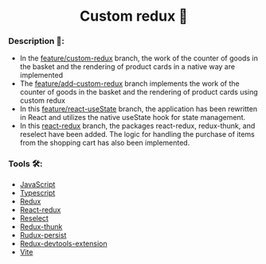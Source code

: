 <h1 align='center'>Custom redux  🦆</h1>

### Description 🐙:
- In the [feature/custom-redux](https://github.com/Sergey-Shar/learn_redux/tree/feaure/custom-redux) branch, the work of the counter of goods in the basket and the rendering of product cards in a native way are implemented
- The [feature/add-custom-redux](https://github.com/Sergey-Shar/learn_redux/tree/feature/add-custom-redux) branch implements the work of the counter of goods in the basket and the rendering of product cards using custom redux
- In this [feature/react-useState](https://github.com/Sergey-Shar/learn_redux/tree/feature/react-useState) branch, the application has been rewritten in React and utilizes the native useState hook for state management.
- In this [react-redux](https://github.com/Sergey-Shar/learn_redux/tree/feature/react-redux) branch, the packages react-redux, redux-thunk, and reselect have been added. The logic for handling the purchase of items from the shopping cart has also been implemented. 

### Tools 🛠:
- [JavaScript](https://ru.wikipedia.org/wiki/JavaScript)
- [Typescript](https://www.typescriptlang.org/)
- [Redux](https://redux.js.org/)
- [React-redux](https://react-redux.js.org/)
- [Reselect](https://github.com/reduxjs/reselect)
- [Redux-thunk](https://github.com/reduxjs/redux-thunk)
- [Rudux-persist](https://github.com/rt2zz/redux-persist#readme)
- [Redux-devtools-extension](https://www.npmjs.com/package/redux-devtools-extension)
- [Vite](https://vitejs.dev/)
